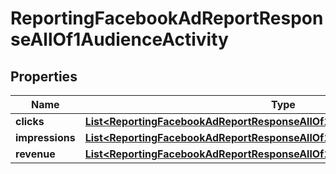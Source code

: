 

# ReportingFacebookAdReportResponseAllOf1AudienceActivity


## Properties

| Name | Type | Description | Notes |
|------------ | ------------- | ------------- | -------------|
|**clicks** | [**List&lt;ReportingFacebookAdReportResponseAllOf1AudienceActivityClicks&gt;**](ReportingFacebookAdReportResponseAllOf1AudienceActivityClicks.md) |  |  [optional] |
|**impressions** | [**List&lt;ReportingFacebookAdReportResponseAllOf1AudienceActivityImpressions&gt;**](ReportingFacebookAdReportResponseAllOf1AudienceActivityImpressions.md) |  |  [optional] |
|**revenue** | [**List&lt;ReportingFacebookAdReportResponseAllOf1AudienceActivityRevenue&gt;**](ReportingFacebookAdReportResponseAllOf1AudienceActivityRevenue.md) |  |  [optional] |



